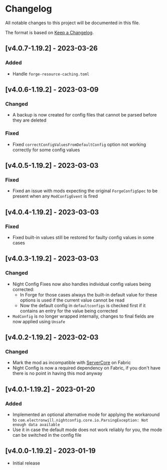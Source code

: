 # Changelog
All notable changes to this project will be documented in this file.

The format is based on [Keep a Changelog].

## [v4.0.7-1.19.2] - 2023-03-26
### Added
- Handle `forge-resource-caching.toml`

## [v4.0.6-1.19.2] - 2023-03-09
### Changed
- A backup is now created for config files that cannot be parsed before they are deleted 
### Fixed
- Fixed `correctConfigValuesFromDefaultConfig` option not working correctly for some config values

## [v4.0.5-1.19.2] - 2023-03-03
### Fixed
- Fixed an issue with mods expecting the original `ForgeConfigSpec` to be present when any `ModConfigEvent` is fired

## [v4.0.4-1.19.2] - 2023-03-03
### Fixed
- Fixed built-in values still be restored for faulty config values in some cases 

## [v4.0.3-1.19.2] - 2023-03-03
### Changed
- Night Config Fixes now also handles individual config values being corrected: 
  - In Forge for those cases always the built-in default value for these options is used if the current value cannot be read
  - Now the default config in `defaultconfigs` is checked first if it contains an entry for the value being corrected
- `ModConfig` is no longer wrapped internally, changes to final fields are now applied using `Unsafe`

## [v4.0.2-1.19.2] - 2023-02-03
### Changed
- Mark the mod as incompatible with [ServerCore](https://www.curseforge.com/minecraft/mc-mods/servercore) on Fabric
- Night Config is now a required dependency on Fabric, if you don't have there is no point in having this mod anyway

## [v4.0.1-1.19.2] - 2023-01-20
### Added
- Implemented an optional alternative mode for applying the workaround to `com.electronwill.nightconfig.core.io.ParsingException: Not enough data available`
- Use it in case the default mode does not work reliably for you, the mode can be switched in the config file

## [v4.0.0-1.19.2] - 2023-01-19
- Initial release

[Keep a Changelog]: https://keepachangelog.com/en/1.0.0/
